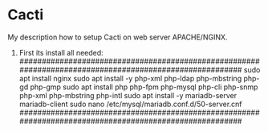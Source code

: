 # Cacti
My description how to setup Cacti on web server APACHE/NGINX.
1. First its install all needed:
########################################################################################################
sudo apt install nginx
sudo apt install -y php-xml php-ldap php-mbstring php-gd php-gmp
sudo apt install php php-fpm php-mysql php-cli php-snmp php-xml php-mbstring  php-intl
sudo apt install -y mariadb-server mariadb-client
sudo nano /etc/mysql/mariadb.conf.d/50-server.cnf
########################################################################################################
